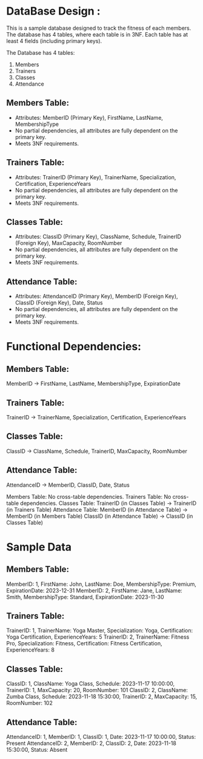 # DataBase Design :

  This is a sample database designed to track the fitness of each members. The database has 4 tables, where each table is in 3NF. Each table has at least 4 fields (including primary keys).

The Database has 4 tables:

  1. Members
  2. Trainers
  3. Classes
  4. Attendance

## Members Table:

- Attributes: MemberID (Primary Key), FirstName, LastName, MembershipType
- No partial dependencies, all attributes are fully dependent on the primary key.
- Meets 3NF requirements.


## Trainers Table:

- Attributes: TrainerID (Primary Key), TrainerName, Specialization, Certification, ExperienceYears
- No partial dependencies, all attributes are fully dependent on the primary key.
- Meets 3NF requirements.



## Classes Table:

- Attributes: ClassID (Primary Key), ClassName, Schedule, TrainerID (Foreign Key), MaxCapacity, RoomNumber
- No partial dependencies, all attributes are fully dependent on the primary key.
- Meets 3NF requirements.



## Attendance Table:

- Attributes: AttendanceID (Primary Key), MemberID (Foreign Key), ClassID (Foreign Key), Date, Status
- No partial dependencies, all attributes are fully dependent on the primary key.
- Meets 3NF requirements.


# Functional Dependencies:

## Members Table:
MemberID -> FirstName, LastName, MembershipType, ExpirationDate
## Trainers Table:
TrainerID -> TrainerName, Specialization, Certification, ExperienceYears
## Classes Table:
ClassID -> ClassName, Schedule, TrainerID, MaxCapacity, RoomNumber
## Attendance Table:
AttendanceID -> MemberID, ClassID, Date, Status



Members Table:
  No cross-table dependencies.
Trainers Table:
  No cross-table dependencies.
Classes Table:
  TrainerID (in Classes Table) -> TrainerID (in Trainers Table)
Attendance Table:
  MemberID (in Attendance Table) -> MemberID (in Members Table)
ClassID (in Attendance Table) -> ClassID (in Classes Table)



# Sample Data
## Members Table:
  MemberID: 1, FirstName: John, LastName: Doe, MembershipType: Premium, ExpirationDate: 2023-12-31
  MemberID: 2, FirstName: Jane, LastName: Smith, MembershipType: Standard, ExpirationDate: 2023-11-30
## Trainers Table:
  TrainerID: 1, TrainerName: Yoga Master, Specialization: Yoga, Certification: Yoga Certification, ExperienceYears: 5
  TrainerID: 2, TrainerName: Fitness Pro, Specialization: Fitness, Certification: Fitness Certification, ExperienceYears: 8
## Classes Table:
  ClassID: 1, ClassName: Yoga Class, Schedule: 2023-11-17 10:00:00, TrainerID: 1, MaxCapacity: 20, RoomNumber: 101
  ClassID: 2, ClassName: Zumba Class, Schedule: 2023-11-18 15:30:00, TrainerID: 2, MaxCapacity: 15, RoomNumber: 102
## Attendance Table:
  AttendanceID: 1, MemberID: 1, ClassID: 1, Date: 2023-11-17 10:00:00, Status: Present
  AttendanceID: 2, MemberID: 2, ClassID: 2, Date: 2023-11-18 15:30:00, Status: Absent


